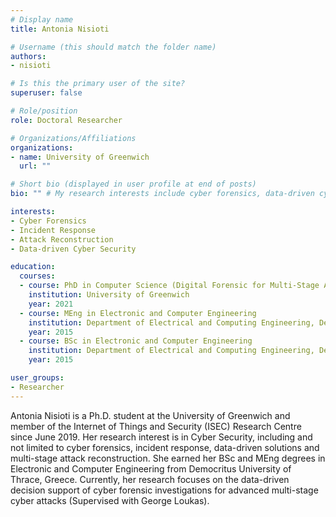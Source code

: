 ```yaml
---
# Display name
title: Antonia Nisioti

# Username (this should match the folder name)
authors:
- nisioti

# Is this the primary user of the site?
superuser: false

# Role/position
role: Doctoral Researcher

# Organizations/Affiliations
organizations:
- name: University of Greenwich
  url: ""

# Short bio (displayed in user profile at end of posts)
bio: "" # My research interests include cyber forensics, data-driven cyber security and multi-stage cyber attack reconstruction.

interests:
- Cyber Forensics
- Incident Response
- Attack Reconstruction
- Data-driven Cyber Security

education:
  courses:
  - course: PhD in Computer Science (Digital Forensic for Multi-Stage Attacks)
    institution: University of Greenwich
    year: 2021
  - course: MEng in Electronic and Computer Engineering
    institution: Department of Electrical and Computing Engineering, Democritus University of Thrace, Greece
    year: 2015
  - course: BSc in Electronic and Computer Engineering
    institution: Department of Electrical and Computing Engineering, Democritus University of Thrace, Greece
    year: 2015

user_groups:
- Researcher
---
```


Antonia Nisioti is a Ph.D. student at the University of Greenwich and member of the Internet of Things and Security (ISEC) Research Centre since June 2019. Her research interest is in Cyber Security, including and not limited to cyber forensics, incident response, data-driven solutions and multi-stage attack reconstruction. She earned her BSc and MEng degrees in Electronic and Computer Engineering from Democritus University of Thrace, Greece. Currently, her research focuses on the data-driven decision support of cyber forensic investigations for advanced multi-stage cyber attacks (Supervised with George Loukas).
